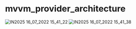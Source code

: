 # mvvm_provider_architecture

![IN2025 16_07_2022 15_41_22](https://user-images.githubusercontent.com/57686059/179359641-5389683a-84be-414f-a4a8-4055f775c5d7.png)
![IN2025 16_07_2022 15_41_38](https://user-images.githubusercontent.com/57686059/179359644-5c5c84d3-361e-4223-857a-ee5907512a6f.png)

